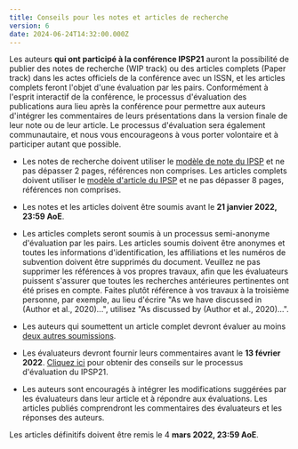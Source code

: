 ```yaml
---
title: Conseils pour les notes et articles de recherche
version: 6
date: 2024-06-24T14:32:00.000Z
---
```


Les auteurs **qui ont participé à la conférence IPSP21** auront la possibilité de publier des notes de recherche (WIP track) ou des articles complets (Paper track) dans les actes officiels de la conférence avec un ISSN, et les articles complets feront l'objet d'une évaluation par les pairs. Conformément à l'esprit interactif de la conférence, le processus d'évaluation des publications aura lieu après la conférence pour permettre aux auteurs d'intégrer les commentaires de leurs présentations dans la version finale de leur note ou de leur article. Le processus d'évaluation sera également communautaire, et nous vous encourageons à vous porter volontaire et à participer autant que possible.

- Les notes de recherche doivent utiliser le [modèle de note du IPSP](/conference/IPSP_Research_Note_Template.docx) et ne pas dépasser 2 pages, références non comprises. Les articles complets doivent utiliser le [modèle d'article du IPSP](/conference/IPSP21_Full_Paper_Template.docx) et ne pas dépasser 8 pages, références non comprises.

- Les notes et les articles doivent être soumis avant le **21 janvier 2022, 23:59 AoE**.

- Les articles complets seront soumis à un processus semi-anonyme d'évaluation par les pairs. Les articles soumis doivent être anonymes et toutes les informations d'identification, les affiliations et les numéros de subvention doivent être supprimés du document. Veuillez ne pas supprimer les références à vos propres travaux, afin que les évaluateurs puissent s'assurer que toutes les recherches antérieures pertinentes ont été prises en compte. Faites plutôt référence à vos travaux à la troisième personne, par exemple, au lieu d'écrire "As we have discussed in (Author et al., 2020)...", utilisez "As discussed by (Author et al., 2020)...".

- Les auteurs qui soumettent un article complet devront évaluer au moins [deux autres soumissions](/conference/review_guidance).

- Les évaluateurs devront fournir leurs commentaires avant le **13 février 2022**. [Cliquez ici](/conference/review_guidance) pour obtenir des conseils sur le processus d'évaluation du IPSP21.

- Les auteurs sont encouragés à intégrer les modifications suggérées par les évaluateurs dans leur article et à répondre aux évaluations. Les articles publiés comprendront les commentaires des évaluateurs et les réponses des auteurs.

<!-- -->

Les articles définitifs doivent être remis le 4 **mars 2022, 23:59 AoE**.
